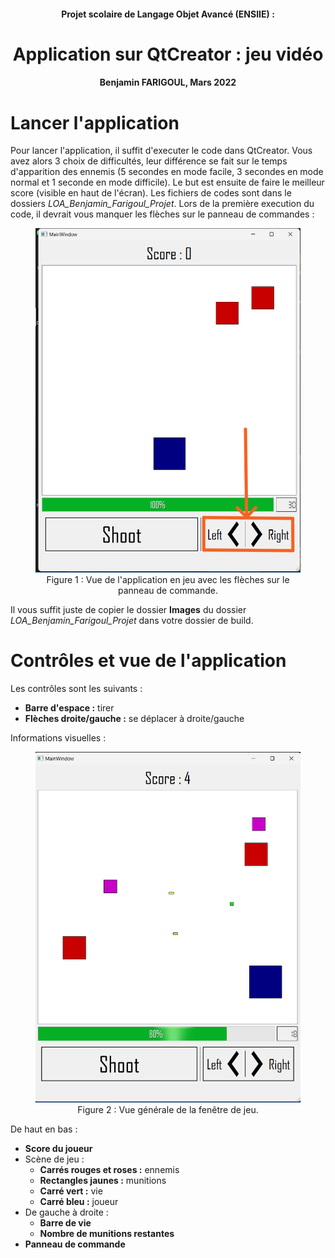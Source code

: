<h4 align="center">Projet scolaire de Langage Objet Avancé (ENSIIE) :</h4>
<h1 align="center">Application sur QtCreator : jeu vidéo</h1>
<h4 align="center">Benjamin FARIGOUL, Mars 2022</h4>

# Lancer l'application
Pour lancer l'application, il suffit d'executer le code dans QtCreator. Vous avez alors 3 choix de difficultés, leur différence se fait sur le temps d'apparition des ennemis (5 secondes en mode facile, 3 secondes en mode normal et 1 seconde en mode difficile). Le but est ensuite de faire le meilleur score (visible en haut de l'écran).
Les fichiers de codes sont dans le dossiers *LOA_Benjamin_Farigoul_Projet*.
Lors de la première execution du code, il devrait vous manquer les flèches sur le panneau de commandes :

<figure>
    <p align="center">
        <img src="/Images/IllustrationFleches.png" alt="Panneau de commande avec les flèches">
        Figure 1 : Vue de l'application en jeu avec les flèches sur le panneau de commande.
    </p>
</figure>

Il vous suffit juste de copier le dossier **Images** du dossier *LOA_Benjamin_Farigoul_Projet* dans votre dossier de build.


# Contrôles et vue de l'application
Les contrôles sont les suivants :
- **Barre d'espace :** tirer
- **Flèches droite/gauche :** se déplacer à droite/gauche

Informations visuelles :

<figure>
    <p align="center">
        <img src="/Images/Jeu.png" alt="Image de jeu">
        Figure 2 : Vue générale de la fenêtre de jeu.
    </p>
</figure>

De haut en bas :
- **Score du joueur**
- Scène de jeu :
    - **Carrés rouges et roses :** ennemis
    - **Rectangles jaunes :** munitions
    - **Carré vert :** vie
    - **Carré bleu :** joueur
- De gauche à droite :
    - **Barre de vie**
    - **Nombre de munitions restantes**
- **Panneau de commande**

